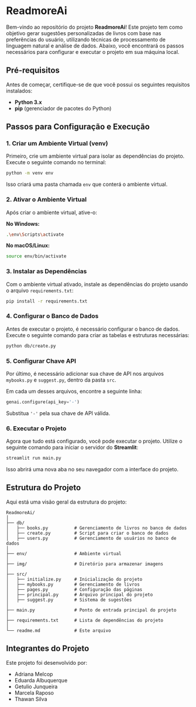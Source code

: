 # ReadmoreAi

Bem-vindo ao repositório do projeto **ReadmoreAi**! Este projeto tem como objetivo gerar sugestões personalizadas de livros com base nas preferências do usuário, utilizando técnicas de processamento de linguagem natural e análise de dados. Abaixo, você encontrará os passos necessários para configurar e executar o projeto em sua máquina local.

## Pré-requisitos

Antes de começar, certifique-se de que você possui os seguintes requisitos instalados:

- **Python 3.x**
- **pip** (gerenciador de pacotes do Python)

## Passos para Configuração e Execução

### 1. Criar um Ambiente Virtual (venv)

Primeiro, crie um ambiente virtual para isolar as dependências do projeto. Execute o seguinte comando no terminal:

```bash
python -m venv env
```

Isso criará uma pasta chamada `env` que conterá o ambiente virtual.

### 2. Ativar o Ambiente Virtual

Após criar o ambiente virtual, ative-o:

**No Windows:**

```bash
.\env\Scripts\activate
```

**No macOS/Linux:**

```bash
source env/bin/activate
```

### 3. Instalar as Dependências

Com o ambiente virtual ativado, instale as dependências do projeto usando o arquivo `requirements.txt`:

```bash
pip install -r requirements.txt
```

### 4. Configurar o Banco de Dados

Antes de executar o projeto, é necessário configurar o banco de dados. Execute o seguinte comando para criar as tabelas e estruturas necessárias:

```bash
python db/create.py
```

### 5. Configurar Chave API

Por último, é necessário adicionar sua chave de API nos arquivos `mybooks.py` e `suggest.py`, dentro da pasta `src`.

Em cada um desses arquivos, encontre a seguinte linha:

```python
genai.configure(api_key='-')
```

Substitua `'-'` pela sua chave de API válida.

### 6. Executar o Projeto

Agora que tudo está configurado, você pode executar o projeto. Utilize o seguinte comando para iniciar o servidor do **Streamlit**:

```bash
streamlit run main.py
```

Isso abrirá uma nova aba no seu navegador com a interface do projeto.

## Estrutura do Projeto

Aqui está uma visão geral da estrutura do projeto:

```
ReadmoreAi/
│
├── db/
│   ├── books.py          # Gerenciamento de livros no banco de dados
│   ├── create.py         # Script para criar o banco de dados
│   ├── users.py          # Gerenciamento de usuários no banco de dados
│
├── env/                  # Ambiente virtual
│
├── img/                  # Diretório para armazenar imagens
│
├── src/
│   ├── initialize.py     # Inicialização do projeto
│   ├── mybooks.py        # Gerenciamento de livros
│   ├── pages.py          # Configuração das páginas
│   ├── principal.py      # Arquivo principal do projeto
│   ├── suggest.py        # Sistema de sugestões
│
├── main.py               # Ponto de entrada principal do projeto
│
├── requirements.txt      # Lista de dependências do projeto
│
└── readme.md             # Este arquivo
```

## Integrantes do Projeto

Este projeto foi desenvolvido por:

- Adriana Melcop
- Eduarda Albuquerque
- Getulio Junqueira
- Marcela Raposo
- Thawan Silva
